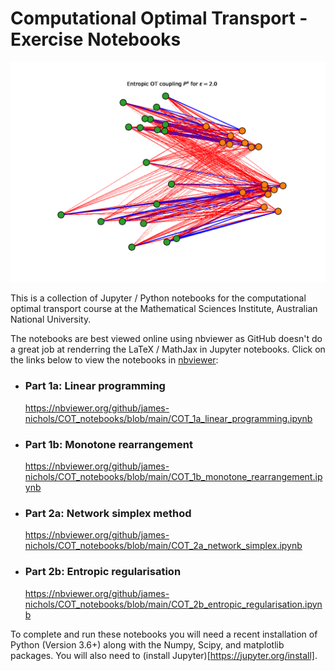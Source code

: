 # Computational Optimal Transport - Exercise Notebooks

![](entropic_OT.gif)

This is a collection of Jupyter / Python notebooks for the computational optimal transport course at the Mathematical Sciences Institute, Australian National University.

The notebooks are best viewed online using nbviewer as GitHub doesn't do a great job at renderring the LaTeX / MathJax in Jupyter notebooks. Click on the links below to view the notebooks in [nbviewer](nbviewer.org):

 - ### Part 1a: Linear programming
    <https://nbviewer.org/github/james-nichols/COT_notebooks/blob/main/COT_1a_linear_programming.ipynb>
 - ### Part 1b: Monotone rearrangement
    <https://nbviewer.org/github/james-nichols/COT_notebooks/blob/main/COT_1b_monotone_rearrangement.ipynb>
 - ### Part 2a: Network simplex method
    <https://nbviewer.org/github/james-nichols/COT_notebooks/blob/main/COT_2a_network_simplex.ipynb>
 - ### Part 2b: Entropic regularisation
    <https://nbviewer.org/github/james-nichols/COT_notebooks/blob/main/COT_2b_entropic_regularisation.ipynb>

To complete and run these notebooks you will need a recent installation of Python (Version 3.6+) along with the Numpy, Scipy, and matplotlib packages. You will also need to (install Jupyter)[https://jupyter.org/install].
